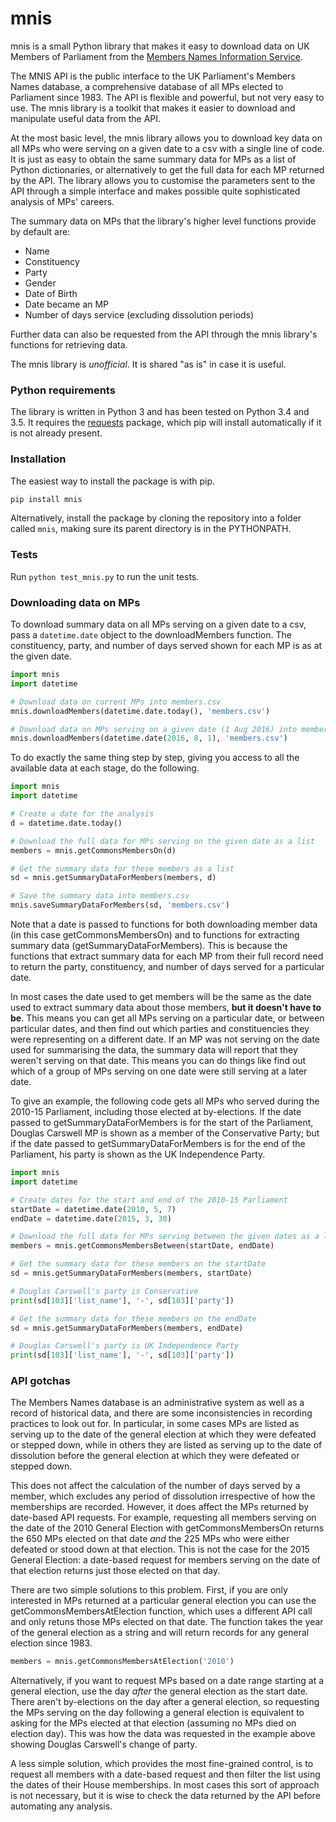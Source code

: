 # mnis
mnis is a small Python library that makes it easy to download data on UK Members of Parliament from the [Members Names Information Service][mnisapi].

The MNIS API is the public interface to the UK Parliament's Members Names database, a comprehensive database of all MPs elected to Parliament since 1983. The API is flexible and powerful, but not very easy to use. The mnis library is a toolkit that makes it easier to download and manipulate useful data from the API.

At the most basic level, the mnis library allows you to download key data on all MPs who were serving on a given date to a csv with a single line of code. It is just as easy to obtain the same summary data for MPs as a list of Python dictionaries, or alternatively to get the full data for each MP returned by the API. The library allows you to customise the parameters sent to the API through a simple interface and makes possible quite sophisticated analysis of MPs' careers.

The summary data on MPs that the library's higher level functions provide by default are:

  - Name
  - Constituency
  - Party
  - Gender
  - Date of Birth
  - Date became an MP
  - Number of days service (excluding dissolution periods)

Further data can also be requested from the API through the mnis library's functions for retrieving data.

The mnis library is *unofficial*. It is shared "as is" in case it is useful.

### Python requirements
The library is written in Python 3 and has been tested on Python 3.4 and 3.5. It requires the [requests][requests] package, which pip will install automatically if it is not already present.

### Installation
The easiest way to install the package is with pip. 
```sh
pip install mnis
``` 
Alternatively, install the package by cloning the repository into a folder called `mnis`, making sure its parent directory is in the PYTHONPATH.

### Tests
Run `python test_mnis.py` to run the unit tests.

### Downloading data on MPs
To download summary data on all MPs serving on a given date to a csv, pass a `datetime.date` object to the downloadMembers function. The constituency, party, and number of days served shown for each MP is as at the given date. 
```python
import mnis
import datetime

# Download data on current MPs into members.csv
mnis.downloadMembers(datetime.date.today(), 'members.csv')

# Download data on MPs serving on a given date (1 Aug 2016) into members.csv
mnis.downloadMembers(datetime.date(2016, 8, 1), 'members.csv')
```
To do exactly the same thing step by step, giving you access to all the available data at each stage, do the following.
```python
import mnis
import datetime

# Create a date for the analysis
d = datetime.date.today()

# Download the full data for MPs serving on the given date as a list
members = mnis.getCommonsMembersOn(d)

# Get the summary data for these members as a list
sd = mnis.getSummaryDataForMembers(members, d)

# Save the summary data into members.csv
mnis.saveSummaryDataForMembers(sd, 'members.csv')
```
Note that a date is passed to functions for both downloading member data (in this case getCommonsMembersOn) and to functions for extracting summary data (getSummaryDataForMembers). This is because the functions that extract summary data for each MP from their full record need to return the party, constituency, and number of days served for a particular date.

In most cases the date used to get members will be the same as the date used to extract summary data about those members, **but it doesn't have to be**. This means you can get all MPs serving on a particular date, or between particular dates, and then find out which parties and constituencies they were representing on a different date. If an MP was not serving on the date used for summarising the data, the summary data will report that they weren't serving on that date. This means you can do things like find out which of a group of MPs serving on one date were still serving at a later date.

To give an example, the following code gets all MPs who served during the 2010-15 Parliament, including those elected at by-elections. If the date passed to getSummaryDataForMembers is for the start of the Parliament, Douglas Carswell MP is shown as a member of the Conservative Party; but if the date passed to getSummaryDataForMembers is for the end of the Parliament, his party is shown as the UK Independence Party.
```python
import mnis
import datetime

# Create dates for the start and end of the 2010-15 Parliament
startDate = datetime.date(2010, 5, 7)
endDate = datetime.date(2015, 3, 30)

# Download the full data for MPs serving between the given dates as a list
members = mnis.getCommonsMembersBetween(startDate, endDate)

# Get the summary data for these members on the startDate
sd = mnis.getSummaryDataForMembers(members, startDate)

# Douglas Carswell's party is Conservative
print(sd[103]['list_name'], '-', sd[103]['party'])

# Get the summary data for these members on the endDate
sd = mnis.getSummaryDataForMembers(members, endDate)

# Douglas Carswell's party is UK Independence Party
print(sd[103]['list_name'], '-', sd[103]['party'])
```

### API gotchas

The Members Names database is an administrative system as well as a record of historical data, and there are some inconsistencies in recording practices to look out for. In particular, in some cases MPs are listed as serving up to the date of the general election at which they were defeated or stepped down, while in others they are listed as serving up to the date of dissolution before the general election at which they were defeated or stepped down. 

This does not affect the calculation of the number of days served by a member, which excludes any period of dissolution irrespective of how the memberships are recorded. However, it does affect the MPs returned by date-based API requests. For example, requesting all members serving on the date of the 2010 General Election with getCommonsMembersOn returns the 650 MPs elected on that date *and* the 225 MPs who were either defeated or stood down at that election. This is not the case for the 2015 General Election: a date-based request for members serving on the date of that election returns just those elected on that day.

There are two simple solutions to this problem. First, if you are only interested in MPs returned at a particular general election you can use the getCommonsMembersAtElection function, which uses a different API call and only retuns those MPs elected on that date. The function takes the year of the general election as a string and will return records for any general election since 1983.

```python
members = mnis.getCommonsMembersAtElection('2010')
```

Alternatively, if you want to request MPs based on a date range starting at a general election, use the day *after* the general election as the start date. There aren't by-elections on the day after a general election, so requesting the MPs serving on the day following a general election is equivalent to asking for the MPs elected at that election (assuming no MPs died on election day). This was how the data was requested in the example above showing Douglas Carswell's change of party.

A less simple solution, which provides the most fine-grained control, is to request all members with a date-based request and then filter the list using the dates of their House memberships. In most cases this sort of approach is not necessary, but it is wise to check the data returned by the API before automating any analysis.

[mnisapi]: <http://data.parliament.uk/membersdataplatform/memberquery.aspx>
[requests]: <http://docs.python-requests.org/en/master/>

